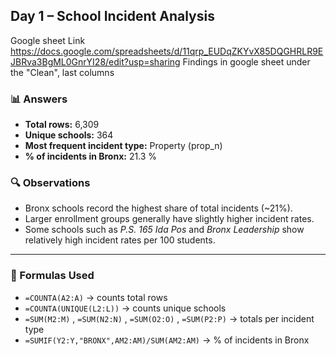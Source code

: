 ## Day 1 – School Incident Analysis

Google sheet Link   https://docs.google.com/spreadsheets/d/11qrp_EUDqZKYvX85DQGHRLR9EJBRva3BgML0GnrYI28/edit?usp=sharing
Findings in google sheet under the "Clean",  last columns

### 📊 Answers
- **Total rows:** 6,309  
- **Unique schools:** 364  
- **Most frequent incident type:** Property (prop_n)  
- **% of incidents in Bronx:** 21.3 %

### 🔍 Observations
- Bronx schools record the highest share of total incidents (~21%).  
- Larger enrollment groups generally have slightly higher incident rates.  
- Some schools such as *P.S. 165 Ida Pos* and *Bronx Leadership* show relatively high incident rates per 100 students.  

---

### 🧩 Formulas Used
- `=COUNTA(A2:A)` → counts total rows  
- `=COUNTA(UNIQUE(L2:L))` → counts unique schools  
- `=SUM(M2:M)` , `=SUM(N2:N)` , `=SUM(O2:O)` , `=SUM(P2:P)` → totals per incident type  
- `=SUMIF(Y2:Y,"BRONX",AM2:AM)/SUM(AM2:AM)` → % of incidents in Bronx  

